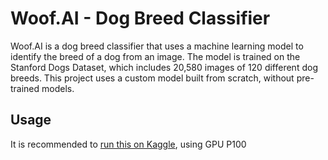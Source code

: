# Woof.AI - Dog Breed Classifier
Woof.AI is a dog breed classifier that uses a machine learning model to identify the breed of a dog from an image. The model is trained on the Stanford Dogs Dataset, which includes 20,580 images of 120 different dog breeds. This project uses a custom model built from scratch, without pre-trained models.

## Usage
It is recommended to [run this on Kaggle](https://www.kaggle.com/code/aprameyaaithal/woof-ai), using GPU P100 
